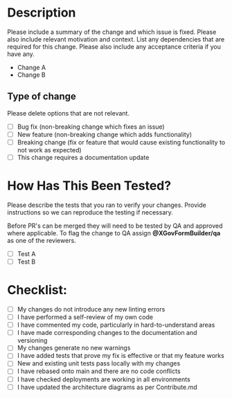 # Description

Please include a summary of the change and which issue is fixed. Please also include relevant motivation and context. List any dependencies that are required for this change.
Please also include any acceptance criteria if you have any.

- Change A
- Change B

## Type of change

Please delete options that are not relevant.

- [ ] Bug fix (non-breaking change which fixes an issue)
- [ ] New feature (non-breaking change which adds functionality)
- [ ] Breaking change (fix or feature that would cause existing functionality to not work as expected)
- [ ] This change requires a documentation update

# How Has This Been Tested?

Please describe the tests that you ran to verify your changes. Provide instructions so we can reproduce
the testing if necessary.

Before PR's can be merged they will need to be tested by QA and approved where
applicable. To flag the change to QA assign **@XGovFormBuilder/qa** as one of the reviewers.

- [ ] Test A
- [ ] Test B

# Checklist:

- [ ] My changes do not introduce any new linting errors
- [ ] I have performed a self-review of my own code
- [ ] I have commented my code, particularly in hard-to-understand areas
- [ ] I have made corresponding changes to the documentation and versioning
- [ ] My changes generate no new warnings
- [ ] I have added tests that prove my fix is effective or that my feature works
- [ ] New and existing unit tests pass locally with my changes
- [ ] I have rebased onto main and there are no code conflicts
- [ ] I have checked deployments are working in all environments
- [ ] I have updated the architecture diagrams as per Contribute.md

